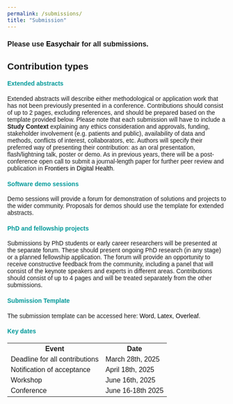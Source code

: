 ```yaml
---
permalink: /submissions/
title: "Submission"
---
```


<html>
<meta name="viewport" content="width=device-width, initial-scale=1"> 
<head>
<style>
body {
  font-family: sans-serif;
}
a:link {
  color:  black;
  background-color: transparent;
  text-decoration: none;
}
a:visited {
  color: black;
  background-color: #F0F8FF;
  text-decoration: none;
}
a:hover {
  color: #003865;
  background-color: #F0F8FF;
  text-decoration: underline;
}
a:active {
  color: #003865;
  background-color: #F8F8FF;
  text-decoration: underline;
}
</style>
</head>
<body>
<h3>Please use <a href="https://easychair.org/conferences/?conf=healtac2025">Easychair</a> for all submissions.</h3>    

<h2>Contribution types</h2>
<h4 style="color:#009999;">Extended abstracts</h4>
Extended abstracts will describe either methodological or application work that has not been previously presented in a conference. Contributions should consist of up to 2 pages, excluding references, and should be prepared based on the template provided below. Please note that each submission will have to include a <strong>Study Context</strong> explaining any ethics consideration and approvals, funding, stakeholder involvement (e.g. patients and public), availability of data and methods, conflicts of interest, collaborators, etc. Authors will specify their preferred way of presenting their contribution: as an oral presentation, flash/lightning talk, poster or demo. As in previous years, there will be a post-conference open call to submit a journal-length paper for further peer review and publication in <a href="https://www.frontiersin.org/research-topics/20619/healthcare-text-analytics-unlocking-the-evidence-from-free-text-volume-ii">Frontiers in Digital Health</a>.  

<h4 style="color:#009999;">Software demo sessions</h4>
Demo sessions will provide a forum for demonstration of solutions and projects to the wider community. Proposals for demos should use the template for extended abstracts.
  
<h4 style="color:#009999;">PhD and fellowship projects</h4>
Submissions by PhD students or early career researchers will be presented at the separate forum. These should present ongoing PhD research (in any stage) or a planned fellowship application. The forum will provide an opportunity to receive constructive feedback from the community, including a panel that will consist of the keynote speakers and experts in different areas. Contributions should consist of up to 4 pages and will be treated separately from the other submissions.
                                                                                                                                        
<h4 style="color:#009999;">Submission Template</h4>
The submission template can be accessed here: <a href="https://view.officeapps.live.com/op/view.aspx?src=https%3A%2F%2Fraw.githubusercontent.com%2Fhealtac2024%2Fhealtac2024.github.io%2Fmain%2F_data%2Ftemplate-2024.docx&wdOrigin=BROWSELINK" download>Word</a>, <a href="https://github.com/healtac2024/healtac2024.github.io/raw/main/_data/Template-HealTAC2022.zip" download>Latex</a>, <a href="https://www.overleaf.com/latex/templates/healtac2024-template/sqgwgbcqsmdx " download>Overleaf</a>.
<br>

<h4 style="color:#009999;">Key dates</h4>
<table>
  <tr>
    <th>Event</th>
    <th>Date</th>
  </tr>
   
  <tr>
    <td>Deadline for all contributions</td>
    <td>March 28th, 2025</td>
  </tr>

  <tr>
  	<td>Notification of acceptance</td>
    <td>April 18th, 2025</td>
  </tr>
  
  <tr>
    <td>Workshop</td>
    <td>June 16th, 2025 </td>
  </tr>
  
  <tr>
    <td>Conference</td>
    <td>June 16-18th 2025</td>
  </tr>
</table>
 
</body>
</html>





